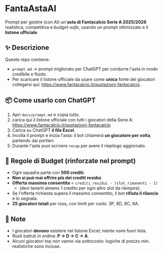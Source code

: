 # FantaAstaAI

Prompt per gestire (con AI) un'**asta di Fantacalcio Serie A 2025/2026** realistica, competitiva e *budget-safe*, usando un prompt ottimizzato e il **listone ufficiale**.

## ✨ Descrizione
Questo repo contiene:
- `prompt.md` → prompt migliorato per ChatGPT per condurre l'asta in modo credibile e fluido.
- Per scaricare il listone ufficiale da usare come **unica** fonte dei giocatori collegarsi qui: https://www.fantacalcio.it/quotazioni-fantacalcio .

## 📦 Come usarlo con ChatGPT
1. Apri `docs/prompt.md` e copia tutto.
2. carica qui il listone ufficiale con tutti i giocatori della Serie A: https://www.fantacalcio.it/quotazioni-fantacalcio
3. Carica su ChatGPT **il file Excel**.
4. Incolla il prompt e inizia l'asta: il bot chiamerà **un giocatore per volta**, partendo dai portieri.
5. Durante l'asta puoi scrivere `recap` per avere il riepilogo aggiornato.

## 💸 Regole di Budget (rinforzate nel prompt)
- Ogni squadra parte con **500 crediti**.
- **Non si può mai offrire più dei crediti residui**.
- **Offerta massima consentita** = `crediti_residui - (slot_rimanenti - 1)`
  - (devi tenerti almeno 1 credito per ogni altro slot da riempire).
- Se l'offerta richiesta supera il massimo consentito, il bot **rifiuta il rilancio** e lo segnala.
- **25 giocatori totali** per rosa, con limiti per ruolo: 3P, 8D, 8C, 6A.

## 📑 Note
- I giocatori **devono** esistere nel listone Excel; niente nomi fuori lista.
- Ruoli battuti in ordine: **P → D → C → A**.
- Alcuni giocatori top non vanno via sottocosto: logiche di prezzo min. realistiche sono incluse.


